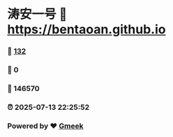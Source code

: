 # 涛安一号 :link: https://bentaoan.github.io 
### :page_facing_up: [132](https://bentaoan.github.io/tag.html) 
### :speech_balloon: 0 
### :hibiscus: 146570 
### :alarm_clock: 2025-07-13 22:25:52 
### Powered by :heart: [Gmeek](https://github.com/Meekdai/Gmeek)
